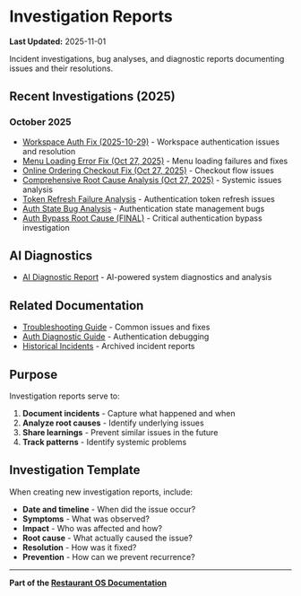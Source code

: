 # Investigation Reports

**Last Updated:** 2025-11-01

Incident investigations, bug analyses, and diagnostic reports documenting issues and their resolutions.

## Recent Investigations (2025)

### October 2025

- [Workspace Auth Fix (2025-10-29)](./workspace-auth-fix-2025-10-29.md) - Workspace authentication issues and resolution
- [Menu Loading Error Fix (Oct 27, 2025)](./menu-loading-error-fix-oct27-2025.md) - Menu loading failures and fixes
- [Online Ordering Checkout Fix (Oct 27, 2025)](./online-ordering-checkout-fix-oct27-2025.md) - Checkout flow issues
- [Comprehensive Root Cause Analysis (Oct 27, 2025)](./comprehensive-root-cause-analysis-oct27-2025.md) - Systemic issues analysis
- [Token Refresh Failure Analysis](./token-refresh-failure-analysis.md) - Authentication token refresh issues
- [Auth State Bug Analysis](./auth-state-bug-analysis.md) - Authentication state management bugs
- [Auth Bypass Root Cause (FINAL)](./auth-bypass-root-cause-FINAL.md) - Critical authentication bypass investigation

## AI Diagnostics

- [AI Diagnostic Report](./AI_DIAGNOSTIC_REPORT.md) - AI-powered system diagnostics and analysis

## Related Documentation

- [Troubleshooting Guide](../how-to/troubleshooting/TROUBLESHOOTING.md) - Common issues and fixes
- [Auth Diagnostic Guide](../how-to/troubleshooting/AUTH_DIAGNOSTIC_GUIDE.md) - Authentication debugging
- [Historical Incidents](../archive/incidents/) - Archived incident reports

## Purpose

Investigation reports serve to:

1. **Document incidents** - Capture what happened and when
2. **Analyze root causes** - Identify underlying issues
3. **Share learnings** - Prevent similar issues in the future
4. **Track patterns** - Identify systemic problems

## Investigation Template

When creating new investigation reports, include:

- **Date and timeline** - When did the issue occur?
- **Symptoms** - What was observed?
- **Impact** - Who was affected and how?
- **Root cause** - What actually caused the issue?
- **Resolution** - How was it fixed?
- **Prevention** - How can we prevent recurrence?

---

**Part of the [Restaurant OS Documentation](../README.md)**
